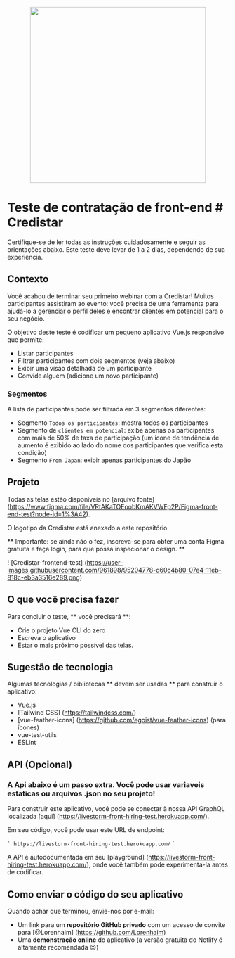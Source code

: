 <p align = "center">
  <img width = "400" src = "https://credistar.com.br/wp-content/uploads/2020/09/fundo-branco.png">
</p>

# Teste de contratação de front-end # Credistar

Certifique-se de ler todas as instruções cuidadosamente e seguir as orientações abaixo. Este teste deve levar de 1 a 2 dias, dependendo de sua experiência.

## Contexto

Você acabou de terminar seu primeiro webinar com a Credistar! Muitos participantes assistiram ao evento: você precisa de uma ferramenta para ajudá-lo a gerenciar o perfil deles e encontrar clientes em potencial para o seu negócio.

O objetivo deste teste é codificar um pequeno aplicativo Vue.js responsivo que permite:

- Listar participantes
- Filtrar participantes com dois segmentos (veja abaixo)
- Exibir uma visão detalhada de um participante
- Convide alguém (adicione um novo participante)

### Segmentos

A lista de participantes pode ser filtrada em 3 segmentos diferentes:

- Segmento `Todos os participantes`: mostra todos os participantes
- Segmento de `clientes em potencial`: exibe apenas os participantes com mais de 50% de taxa de participação (um ícone de tendência de aumento é exibido ao lado do nome dos participantes que verifica esta condição)
- Segmento `From Japan`: exibir apenas participantes do Japão

## Projeto

Todas as telas estão disponíveis no [arquivo fonte] (https://www.figma.com/file/VRtAKaTOEoobKmAKVWFp2P/Figma-front-end-test?node-id=1%3A42).

O logotipo da Credistar está anexado a este repositório.

** Importante: se ainda não o fez, inscreva-se para obter uma conta Figma gratuita e faça login, para que possa inspecionar o design. **

! [Credistar-frontend-test] (https://user-images.githubusercontent.com/961898/95204778-d60c4b80-07e4-11eb-818c-eb3a3516e289.png)

## O que você precisa fazer

Para concluir o teste, ** você precisará **:

- Crie o projeto Vue CLI do zero
- Escreva o aplicativo
- Estar o mais próximo possível das telas.

## Sugestão de tecnologia

Algumas tecnologias / bibliotecas ** devem ser usadas ** para construir o aplicativo:

- Vue.js
- [Tailwind CSS] (https://tailwindcss.com/)
- [vue-feather-icons] (https://github.com/egoist/vue-feather-icons) (para ícones)
- vue-test-utils
- ESLint

## API (Opcional)

### A Api abaixo é um passo extra. Você pode usar variaveis estaticas ou arquivos .json no seu projeto!

Para construir este aplicativo, você pode se conectar à nossa API GraphQL localizada [aqui] (https://livestorm-front-hiring-test.herokuapp.com/).

Em seu código, você pode usar este URL de endpoint:

`` `
https://livestorm-front-hiring-test.herokuapp.com/
`` `

A API é autodocumentada em seu [playground] (https://livestorm-front-hiring-test.herokuapp.com/), onde você também pode experimentá-la antes de codificar.

## Como enviar o código do seu aplicativo

Quando achar que terminou, envie-nos por e-mail:
- Um link para um  **repositório GitHub privado** com um acesso de convite para [@Lorenhaim] (https://github.com/Lorenhaim)
- Uma **demonstração online** do aplicativo (a versão gratuita do Netlify é altamente recomendada 😉️)
